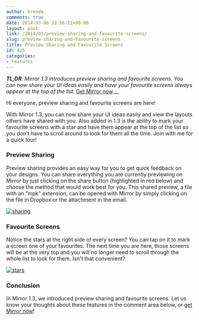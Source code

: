 ```yaml
---
author: brenda
comments: true
date: 2014-03-06 23:56:11+00:00
layout: post
link: /2014/03/preview-sharing-and-favourite-screens/
slug: preview-sharing-and-favourite-screens
title: Preview Sharing and Favourite Screens
id: 425
categories:
- Features
---
```


_**TL;DR**: Mirror 1.3 introduces preview sharing and favourite screens. You can now share your UI ideas easily and have your favourite screens always appear at the top of the list._ [Get Mirror now]({{site.baseurl}}/).__

Hi everyone, preview sharing and favourite screens are here!

With Mirror 1.3, you can now share your UI ideas easily and view the layouts others have shared with you. Also added in 1.3 is the ability to mark your favourite screens with a star and have them appear at the top of the list so you don't have to scroll around to look for them all the time. Join with me for a quick tour!


### Preview Sharing


Preview sharing provides an easy way for you to get quick feedback on your designs. You can share everything you are currently previewing on Mirror by just clicking on the share button (highlighted in red below) and choose the method that would work best for you. This shared preview, a file with an "mpk" extension, can be opened with Mirror by simply clicking on the file in Dropbox or the attachment in the email.

[![sharing]({{site.baseurl}}/wp-content/uploads/2014/03/sharing1-190x300.png)]({{site.baseurl}}/wp-content/uploads/2014/03/sharing1.png)


### Favourite Screens


Notice the stars at the right side of every screen? You can tap on it to mark a screen one of your favourites. The next time you are here, those screens will be at the very top and you will no longer need to scroll through the whole list to look for them. Isn't that convenient?

[![stars]({{site.baseurl}}/wp-content/uploads/2014/03/stars-208x300.png)]({{site.baseurl}}/wp-content/uploads/2014/03/stars.png)


### Conclusion


In Mirror 1.3, we introduced preview sharing and favourite screens. Let us know your thoughts about these features in the comment area below, or [get Mirror now]({{site.baseurl}}/mirror-downloads/)!
